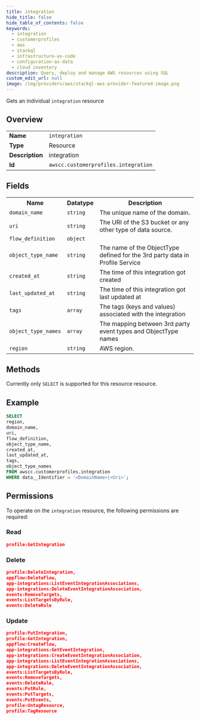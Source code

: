 ```yaml
---
title: integration
hide_title: false
hide_table_of_contents: false
keywords:
  - integration
  - customerprofiles
  - aws
  - stackql
  - infrastructure-as-code
  - configuration-as-data
  - cloud inventory
description: Query, deploy and manage AWS resources using SQL
custom_edit_url: null
image: /img/providers/aws/stackql-aws-provider-featured-image.png
---
```

Gets an individual <code>integration</code> resource

## Overview
<table><tbody>
<tr><td><b>Name</b></td><td><code>integration</code></td></tr>
<tr><td><b>Type</b></td><td>Resource</td></tr>
<tr><td><b>Description</b></td><td>integration</td></tr>
<tr><td><b>Id</b></td><td><code>awscc.customerprofiles.integration</code></td></tr>
</tbody></table>

## Fields
<table><tbody>
<tr><th>Name</th><th>Datatype</th><th>Description</th></tr>
<tr><td><code>domain_name</code></td><td><code>string</code></td><td>The unique name of the domain.</td></tr>
<tr><td><code>uri</code></td><td><code>string</code></td><td>The URI of the S3 bucket or any other type of data source.</td></tr>
<tr><td><code>flow_definition</code></td><td><code>object</code></td><td></td></tr>
<tr><td><code>object_type_name</code></td><td><code>string</code></td><td>The name of the ObjectType defined for the 3rd party data in Profile Service</td></tr>
<tr><td><code>created_at</code></td><td><code>string</code></td><td>The time of this integration got created</td></tr>
<tr><td><code>last_updated_at</code></td><td><code>string</code></td><td>The time of this integration got last updated at</td></tr>
<tr><td><code>tags</code></td><td><code>array</code></td><td>The tags (keys and values) associated with the integration</td></tr>
<tr><td><code>object_type_names</code></td><td><code>array</code></td><td>The mapping between 3rd party event types and ObjectType names</td></tr>
<tr><td><code>region</code></td><td><code>string</code></td><td>AWS region.</td></tr>

</tbody></table>

## Methods
Currently only <code>SELECT</code> is supported for this resource resource.

## Example
```sql
SELECT
region,
domain_name,
uri,
flow_definition,
object_type_name,
created_at,
last_updated_at,
tags,
object_type_names
FROM awscc.customerprofiles.integration
WHERE data__Identifier = '<DomainName>|<Uri>';
```

## Permissions

To operate on the <code>integration</code> resource, the following permissions are required:

### Read
```json
profile:GetIntegration
```

### Delete
```json
profile:DeleteIntegration,
appflow:DeleteFlow,
app-integrations:ListEventIntegrationAssociations,
app-integrations:DeleteEventIntegrationAssociation,
events:RemoveTargets,
events:ListTargetsByRule,
events:DeleteRule
```

### Update
```json
profile:PutIntegration,
profile:GetIntegration,
appflow:CreateFlow,
app-integrations:GetEventIntegration,
app-integrations:CreateEventIntegrationAssociation,
app-integrations:ListEventIntegrationAssociations,
app-integrations:DeleteEventIntegrationAssociation,
events:ListTargetsByRule,
events:RemoveTargets,
events:DeleteRule,
events:PutRule,
events:PutTargets,
events:PutEvents,
profile:UntagResource,
profile:TagResource
```


